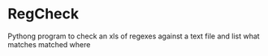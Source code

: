 # RegCheck
Pythong program to check an xls of regexes against a text file and list what matches matched where
